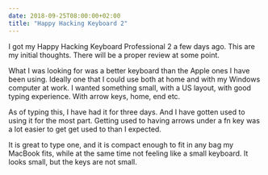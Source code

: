 ```yaml
---
date: 2018-09-25T08:00:00+02:00
title: "Happy Hacking Keyboard 2" 
---
```

I got my Happy Hacking Keyboard Professional 2 a few days ago. This are my initial thoughts. There will be a proper review at some point. 

What I was looking for was a better keyboard than the Apple ones I have been using. Ideally one that I could use both at home and with my Windows computer at work. I wanted something small, with a US layout, with good typing experience. With arrow keys, home, end etc. 

As of typing this, I have had it for three days. And I have gotten used to using it for the most part. Getting used to having arrows under a fn key was a lot easier to get get used to than I expected. 

It is great to type one, and it is compact enough to fit in any bag my MacBook fits, while at the same time not feeling like a small keyboard. It looks small, but the keys are not small. 
